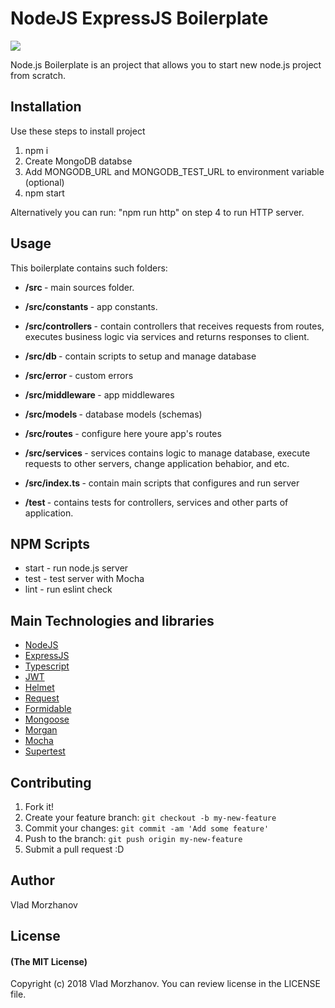 # NodeJS ExpressJS Boilerplate

<img src="https://i.imgur.com/KbO2Soz.jpg"/>

Node.js Boilerplate is an project that allows you to start new node.js project from scratch.

## Installation

Use these steps to install project
1. npm i
2. Create MongoDB databse
3. Add MONGODB_URL and MONGODB_TEST_URL to environment variable (optional)
4. npm start

Alternatively you can run: "npm run http" on step 4 to run HTTP server. 

## Usage

This boilerplate contains such folders:

* <b>/src </b> - main sources folder.
* <b>/src/constants </b> - app constants.
* <b>/src/controllers </b> - contain controllers that receives requests from routes, executes business logic via services and returns responses to client. 
* <b>/src/db </b> - contain scripts to setup and manage database
* <b>/src/error </b> - custom errors
* <b>/src/middleware </b> - app middlewares
* <b>/src/models </b> - database models (schemas)
* <b>/src/routes </b> - configure here youre app's routes
* <b>/src/services </b> - services contains logic to manage database, execute requests to other servers, change application behabior, and etc.
* <b>/src/index.ts </b> - contain main scripts that configures and run server

* <b>/test </b> - contains tests for controllers, services and other parts of application.

## NPM Scripts

* start - run node.js server
* test - test server with Mocha
* lint - run eslint check

## Main Technologies and libraries

- <a href="https://nodejs.org/en/">NodeJS</a>
- <a href="https://expressjs.com/">ExpressJS</a>
- <a href="https://www.typescriptlang.org/">Typescript</a>
- <a href="https://jwt.io/">JWT</a>
- <a href="https://github.com/helmetjs/helmet">Helmet</a>
- <a href="https://github.com/request/request">Request</a>
- <a href="https://github.com/felixge/node-formidable">Formidable</a>
- <a href="https://mongoosejs.com/">Mongoose</a>
- <a href="https://github.com/expressjs/morgan">Morgan</a>
- <a href="https://mochajs.org/">Mocha</a>
- <a href="https://github.com/visionmedia/supertest">Supertest</a>

## Contributing

1. Fork it!
2. Create your feature branch: `git checkout -b my-new-feature`
3. Commit your changes: `git commit -am 'Add some feature'`
4. Push to the branch: `git push origin my-new-feature`
5. Submit a pull request :D

## Author

Vlad Morzhanov

## License

#### (The MIT License)

Copyright (c) 2018 Vlad Morzhanov.
You can review license in the LICENSE file.
